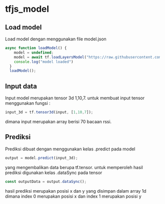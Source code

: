 # tfjs_model

## Load model
Load model dengan menggunakan file model.json 

```javascript
async function loadModel() {
    model = undefined;
    model = await tf.loadLayersModel("https://raw.githubusercontent.com/after23/tfjs_model/main/model.json");
    console.log("model loaded")
  }
  loadModel();
```

## Input data
Input model merupakan tensor 3d 1,10,7. untuk membuat input tensor menggunakan fungsi :

```javascript
input_3d = tf.tensor3d(input, [1,10,7]);
```
dimana input merupakan array berisi 70 bacaan rssi.

## Prediksi
Prediksi dibuat dengan menggunakan kelas .predict pada model

```javascript
output = model.predict(input_3d);
```

yang mengembalikan data berupa tf.tensor. untuk memperoleh hasil prediksi digunakan kelas .dataSync pada tensor

```javascript
const outputData = output.dataSync();
```

hasil prediksi merupakan posisi x dan y yang disimpan dalam array 1d dimana index 0 merupakan posisi x dan index 1 merupakan posisi y
